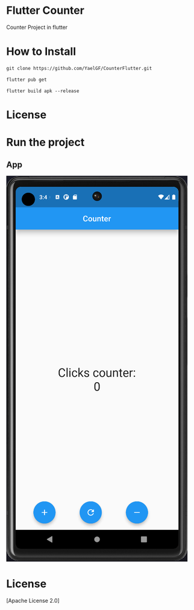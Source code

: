 # Flutter Counter
Counter Project in flutter

# How to Install

``` shell
git clone https://github.com/YaelGF/CounterFlutter.git
```

``` shell
flutter pub get
```

``` shell
flutter build apk --release
```

# License

# Run the project

## App
![Counter](/assets/Counter.png)

# License
[Apache License 2.0]
